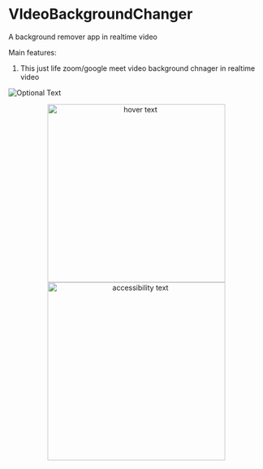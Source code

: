 # VIdeoBackgroundChanger
A background remover app in realtime video


Main features:
1. This just life zoom/google meet video background chnager in realtime video


![Optional Text](https://drive.google.com/file/d/1AJ66uYzAhhfX46lAyP19tgKes9PTDYWw/view?usp=sharing)
<p align="center">
  <img src="https://drive.google.com/file/d/1AJ66uYzAhhfX46lAyP19tgKes9PTDYWw/view?usp=sharing" width="350" title="hover text">
  <img src="https://drive.google.com/file/d/1AJ66uYzAhhfX46lAyP19tgKes9PTDYWw/view?usp=sharing" width="350" alt="accessibility text">
</p>
